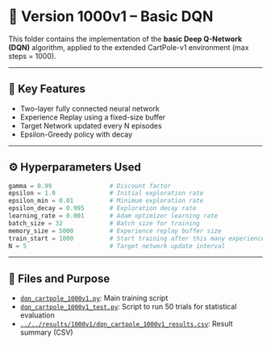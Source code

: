 # 🧠 Version 1000v1 – Basic DQN

This folder contains the implementation of the **basic Deep Q-Network (DQN)** algorithm, applied to the extended CartPole-v1 environment (max steps = 1000).

---

## 📌 Key Features

- Two-layer fully connected neural network
- Experience Replay using a fixed-size buffer
- Target Network updated every N episodes
- Epsilon-Greedy policy with decay

---

## ⚙️ Hyperparameters Used
```python
gamma = 0.99                # Discount factor  
epsilon = 1.0               # Initial exploration rate  
epsilon_min = 0.01          # Minimum exploration rate  
epsilon_decay = 0.995       # Exploration decay rate  
learning_rate = 0.001       # Adam optimizer learning rate  
batch_size = 32             # Batch size for training  
memory_size = 5000          # Experience replay buffer size  
train_start = 1000          # Start training after this many experiences  
N = 5                       # Target network update interval  
```

---

## 📁 Files and Purpose

- [`dqn_cartpole_1000v1.py`](./dqn_cartpole_1000v1.py): Main training script  
- [`dqn_cartpole_1000v1_test.py`](./dqn_cartpole_1000v1_test.py): Script to run 50 trials for statistical evaluation  
- [`../../results/1000v1/dqn_cartpole_1000v1_results.csv`](../../results/1000v1/dqn_cartpole_1000v1_results.csv): Result summary (CSV)
